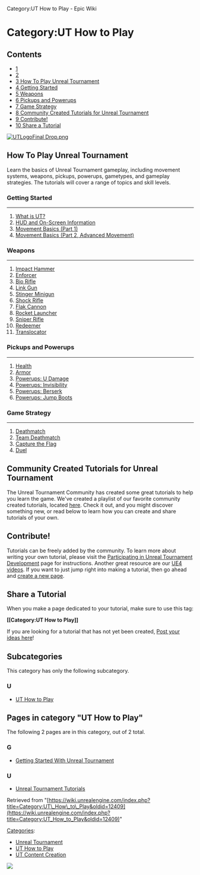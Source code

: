 Category:UT How to Play - Epic Wiki                    

Category:UT How to Play
=======================

Contents
--------

*   [1](#)
*   [2](#_2)
*   [3 How To Play Unreal Tournament](#How_To_Play_Unreal_Tournament)
*   [4 Getting Started](#Getting_Started)
*   [5 Weapons](#Weapons)
*   [6 Pickups and Powerups](#Pickups_and_Powerups)
*   [7 Game Strategy](#Game_Strategy)
*   [8 Community Created Tutorials for Unreal Tournament](#Community_Created_Tutorials_for_Unreal_Tournament)
*   [9 Contribute!](#Contribute.21)
*   [10 Share a Tutorial](#Share_a_Tutorial)

[![UTLogoFinal Drop.png](https://d3ar1piqh1oeli.cloudfront.net/e/e4/UTLogoFinal_Drop.png/200px-UTLogoFinal_Drop.png)](/File:UTLogoFinal_Drop.png)

  

  

  

How To Play Unreal Tournament
-----------------------------

Learn the basics of Unreal Tournament gameplay, including movement systems, weapons, pickups, powerups, gametypes, and gameplay strategies. The tutorials will cover a range of topics and skill levels.

### Getting Started


-----------------------

1.  [What is UT?](http://www.unrealtournament.com/blog/how-to-play-unreal-tournament-what-is-ut/)
2.  [HUD and On-Screen Information](http://www.unrealtournament.com/blog/how-to-play-unreal-tournament-hud-and-on-screen-information/)
3.  [Movement Basics (Part 1)](http://www.unrealtournament.com/blog/how-to-play-unreal-tournament-movement-basics-part-one/)
4.  [Movement Basics (Part 2, Advanced Movement)](http://www.unrealtournament.com/blog/how-to-play-unreal-tournament-movement-basics-part-two/)

### Weapons


---------------

1.  [Impact Hammer](http://www.unrealtournament.com/blog/how-to-play-unreal-tournament-impact-hammer/)
2.  [Enforcer](http://www.unrealtournament.com/blog/how-to-play-unreal-tournament-enforcer/)
3.  [Bio Rifle](http://www.unrealtournament.com/blog/how-to-play-unreal-tournament-bio-rifle/)
4.  [Link Gun](http://www.unrealtournament.com/blog/how-to-play-unreal-tournament-link-gun/)
5.  [Stinger Minigun](http://www.unrealtournament.com/blog/how-to-play-unreal-tournament-stinger-minigun/)
6.  [Shock Rifle](http://www.unrealtournament.com/blog/how-to-play-unreal-tournament-shock-rifle/)
7.  [Flak Cannon](http://www.unrealtournament.com/blog/how-to-play-unreal-tournament-flak-cannon/)
8.  [Rocket Launcher](http://www.unrealtournament.com/blog/how-to-play-unreal-tournament-rocket-launcher/)
9.  [Sniper Rifle](http://www.unrealtournament.com/blog/how-to-play-unreal-tournament-sniper-rifle/)
10.  [Redeemer](http://www.unrealtournament.com/blog/how-to-play-unreal-tournament-redeemer/)
11.  [Translocator](http://www.unrealtournament.com/blog/how-to-play-unreal-tournament-translocator/)

### Pickups and Powerups


----------------------------

1.  [Health](http://www.unrealtournament.com/blog/how-to-play-unreal-tournament-health/)
2.  [Armor](http://www.unrealtournament.com/blog/how-to-play-unreal-tournament-armor/)
3.  [Powerups: U Damage](http://www.unrealtournament.com/blog/how-to-play-unreal-tournament-u-damage/)
4.  [Powerups: Invisibility](http://www.unrealtournament.com/blog/how-to-play-unreal-tournament-invisibility/)
5.  [Powerups: Berserk](http://www.unrealtournament.com/blog/how-to-play-unreal-tournament-berserk/)
6.  [Powerups: Jump Boots](http://www.unrealtournament.com/blog/how-to-play-unreal-tournament-jump-boots/)

### Game Strategy


---------------------

1.  [Deathmatch](http://www.unrealtournament.com/blog/how-to-play-unreal-tournament-deathmatch/)
2.  [Team Deathmatch](http://www.unrealtournament.com/blog/how-to-play-unreal-tournament-team-deathmatch/)
3.  [Capture the Flag](http://www.unrealtournament.com/blog/how-to-play-unreal-tournament-capture-the-flag/)
4.  [Duel](http://www.unrealtournament.com/blog/how-to-play-unreal-tournament-duel/)

  

Community Created Tutorials for Unreal Tournament
-------------------------------------------------

The Unreal Tournament Community has created some great tutorials to help you learn the game. We've created a playlist of our favorite community created tutorials, located [here](https://www.youtube.com/playlist?list=PLC7LX1Iyxa-lQVb2A-Ye-quR1AaF3jMKd). Check it out, and you might discover something new, or read below to learn how you can create and share tutorials of your own.

  

Contribute!
-----------

Tutorials can be freely added by the community. To learn more about writing your own tutorial, please visit the [Participating in Unreal Tournament Development](https://wiki.unrealengine.com/Category:Unreal_Tournament) page for instructions. Another great resource are our [UE4 videos](https://www.youtube.com/playlist?list=PLZlv_N0_O1gaCL2XjKluO7N2Pmmw9pvhE). If you want to just jump right into making a tutorial, then go ahead and [create a new page](/Get_Involved#Adding_New_Pages "Get Involved").

Share a Tutorial
----------------

When you make a page dedicated to your tutorial, make sure to use this tag:

 **\[\[Category:UT How to Play\]\]**

If you are looking for a tutorial that has not yet been created, [Post your ideas here](/Request_Tutorial "Request Tutorial")!

Subcategories
-------------

This category has only the following subcategory.

### U

*   [UT How to Play](/Category:UT_How_to_Play "Category:UT How to Play")

Pages in category "UT How to Play"
----------------------------------

The following 2 pages are in this category, out of 2 total.

### G

*   [Getting Started With Unreal Tournament](/Getting_Started_With_Unreal_Tournament "Getting Started With Unreal Tournament")

### U

*   [Unreal Tournament Tutorials](/Unreal_Tournament_Tutorials "Unreal Tournament Tutorials")

Retrieved from "[https://wiki.unrealengine.com/index.php?title=Category:UT\_How\_to\_Play&oldid=12409](https://wiki.unrealengine.com/index.php?title=Category:UT_How_to_Play&oldid=12409)"

[Categories](/Special:Categories "Special:Categories"):

*   [Unreal Tournament](/Category:Unreal_Tournament "Category:Unreal Tournament")
*   [UT How to Play](/Category:UT_How_to_Play "Category:UT How to Play")
*   [UT Content Creation](/Category:UT_Content_Creation "Category:UT Content Creation")

  ![](https://tracking.unrealengine.com/track.png)
